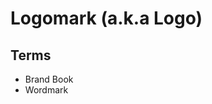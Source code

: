 # Logomark (a.k.a Logo)

<!--
https://vitorials.net/letter-b-logo-design-tutorial-in-adobe-illustrator/
https://www.youtube.com/watch?v=7J6wtlkgntI
https://www.youtube.com/watch?v=y0d15Y8RID8
-->

## Terms

- Brand Book
- Wordmark
